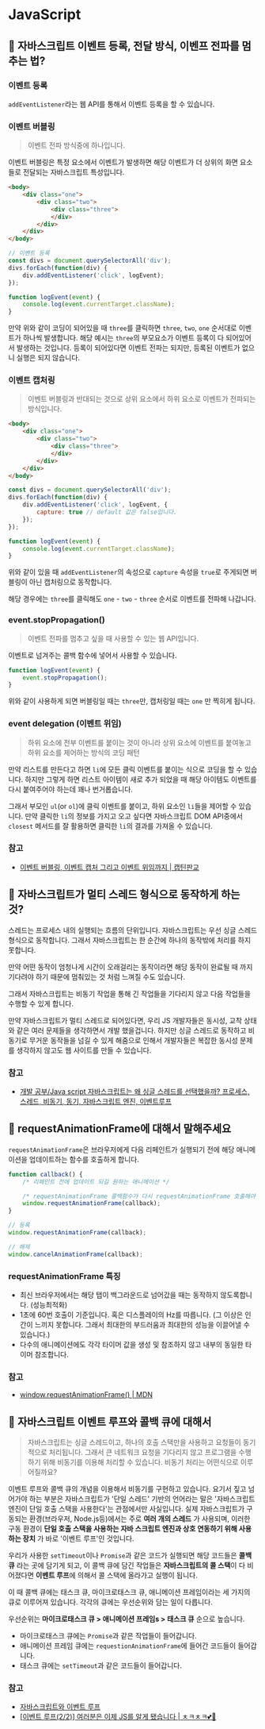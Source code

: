 # JavaScript

## 🤔 자바스크립트 이벤트 등록, 전달 방식, 이벤프 전파를 멈추는 법?

### 이벤트 등록

`addEventListener`라는 웹 API를 통해서 이벤트 등록을 할 수 있습니다.

### 이벤트 버블링

> 이벤트 전파 방식중에 하나입니다.

이벤트 버블링은 특정 요소에서 이벤트가 발생하면 해당 이벤트가 더 상위의 화면 요소들로 전달되는 자바스크립트 특성입니다.

```html
<body>
	<div class="one">
		<div class="two">
			<div class="three">
			</div>
		</div>
	</div>
</body>
```

```js
// 이벤트 등록
const divs = document.querySelectorAll('div');
divs.forEach(function(div) {
	div.addEventListener('click', logEvent);
});

function logEvent(event) {
	console.log(event.currentTarget.className);
}
```

만약 위와 같이 코딩이 되어있을 때 `three`를 클릭하면 `three`, `two`, `one` 순서대로 이벤트가 하나씩 발생합니다. 해당 예시는 `three`의 부모요소가 이벤트 등록이 다 되어있어서 발생하는 것입니다. 등록이 되어있다면 이벤트 전파는 되지만, 등록된 이벤트가 없으니 실행은 되지 않습니다.

### 이벤트 캡처링

> 이벤트 버블링과 반대되는 것으로 상위 요소에서 하위 요소로 이벤트가 전파되는 방식입니다.

```html
<body>
	<div class="one">
		<div class="two">
			<div class="three">
			</div>
		</div>
	</div>
</body>
```

```js
const divs = document.querySelectorAll('div');
divs.forEach(function(div) {
	div.addEventListener('click', logEvent, {
		capture: true // default 값은 false입니다.
	});
});

function logEvent(event) {
	console.log(event.currentTarget.className);
}
```

위와 같이 있을 때 `addEventListener`의 속성으로 `capture` 속성을 `true`로 주게되면 버블링이 아닌 캡처링으로 동작합니다.

해당 경우에는 `three`를 클릭해도 `one` - `two` - `three` 순서로 이벤트를 전파해 나갑니다.

### event.stopPropagation()

> 이벤트 전파를 멈추고 싶을 때 사용할 수 있는 웹 API입니다.

이벤트로 넘겨주는 콜백 함수에 넣어서 사용할 수 있습니다.

```js
function logEvent(event) {
	event.stopPropagation();
}
```

위와 같이 사용하게 되면 버블링일 때는 `three`만, 캡처링일 때는 `one` 만 찍히게 됩니다.

### event delegation (이벤트 위임)

> 하위 요소에 전부 이벤트를 붙이는 것이 아니라 상위 요소에 이벤트를 붙여놓고 하위 요소를 제어하는 방식의 코딩 패턴

만약 리스트를 만든다고 하면 `li`에 모든 클릭 이벤트를 붙이는 식으로 코딩을 할 수 있습니다. 하지만 그렇게 하면 리스트 아이템이 새로 추가 되었을 때 해당 아이템도 이벤트를 다시 붙여주어야 하는데 꽤나 번거롭습니다.

그래서 부모인 `ul`(or `ol`)에 클릭 이벤트를 붙이고, 하위 요소인 `li`들을 제어할 수 있습니다. 만약 클릭한 `li`의 정보를 가지고 오고 싶다면 자바스크립트 DOM API중에서 `closest` 메서드를 잘 활용하면 클릭한 `li`의 결과를 가져올 수 있습니다.

### 참고

- [이벤트 버블링, 이벤트 캡처 그리고 이벤트 위임까지 | 캡틴판교](https://joshua1988.github.io/web-development/javascript/event-propagation-delegation/)

## 🤔 자바스크립트가 멀티 스레드 형식으로 동작하게 하는 것?

스레드는 프로세스 내의 실행되는 흐름의 단위입니다.
자바스크립트는 우선 싱글 스레드 형식으로 동작합니다.
그래서 자바스크립트는 한 순간에 하나의 동작밖에 처리를 하지 못합니다.

만약 어떤 동작이 엄청나게 시간이 오래걸리는 동작이라면 해당 동작이 완료될 때 까지 기다려야 하기 때문에 멈춰있는 것 처럼 느껴질 수도 있습니다.

그래서 자바스크립트는 비동기 작업을 통해 긴 작업들을 기다리지 않고 다음 작업들을 수행할 수 있게 합니다.

만약 자바스크립트가 멀티 스레드로 되어있다면, 우리 JS 개발자들은 동시성, 교착 상태와 같은 여러 문제들을 생각하면서 개발 했을겁니다. 하지만 싱글 스레드로 동작하고 비동기로 무거운 동작들을 넘길 수 있게 해줌으로 인해서 개발자들은 복잡한 동시성 문제를 생각하지 않고도 웹 사이트를 만들 수 있습니다.

### 참고

- [개발 공부/Java script
자바스크립트는 왜 싱글 스레드를 선택했을까? 프로세스, 스레드, 비동기, 동기, 자바스크립트 엔진, 이벤트루프](https://miracleground.tistory.com/entry/%EC%9E%90%EB%B0%94%EC%8A%A4%ED%81%AC%EB%A6%BD%ED%8A%B8%EB%8A%94-%EC%99%9C-%EC%8B%B1%EA%B8%80-%EC%8A%A4%EB%A0%88%EB%93%9C%EB%A5%BC-%EC%84%A0%ED%83%9D%ED%96%88%EC%9D%84%EA%B9%8C-%ED%94%84%EB%A1%9C%EC%84%B8%EC%8A%A4-%EC%8A%A4%EB%A0%88%EB%93%9C-%EB%B9%84%EB%8F%99%EA%B8%B0-%EB%8F%99%EA%B8%B0-%EC%9E%90%EB%B0%94%EC%8A%A4%ED%81%AC%EB%A6%BD%ED%8A%B8-%EC%97%94%EC%A7%84-%EC%9D%B4%EB%B2%A4%ED%8A%B8%EB%A3%A8%ED%94%84)

## 🤔 requestAnimationFrame에 대해서 말해주세요

`requestAnimationFrame`은 브라우저에게 다음 리페인트가 실행되기 전에 해당 애니메이션을 업데이트하는 함수를 호출하게 합니다.

```js
function callback() {
	/* 리페인트 전에 업데이트 되길 원하는 애니메이션 */

	/* requestAnimationFrame 콜백함수가 다시 requestAnimationFrame 호출해야 합니다. */
	window.requestAnimationFrame(callback);
}

// 등록
window.requestAnimationFrame(callback);

// 해제
window.cancelAnimationFrame(callback);
```

### requestAnimationFrame 특징

- 최신 브라우저에서는 해당 탭이 백그라운드로 넘어갔을 때는 동작하지 않도록합니다. (성능최적화)
- 1초에 60번 호출이 기준입니다. 혹은 디스플레이의 Hz를 따릅니다. (그 이상은 인간이 느끼지 못합니다. 그래서 최대한의 부드러움과 최대한의 성능을 이끌어낼 수 있습니다.)
- 다수의 애니메이션에도 각각 타이머 값을 생성 및 참조하지 않고 내부의 동일한 타이머 참조합니다.

### 참고

- [window.requestAnimationFrame() | MDN](https://developer.mozilla.org/ko/docs/Web/API/Window/requestAnimationFrame)


## 🤔 자바스크립트 이벤트 루프와 콜백 큐에 대해서

> 자바스크립트는 싱글 스레드이고, 하나의 호출 스택만을 사용하고 요청들이 동기적으로 처리됩니다. 그래서 큰 네트워크 요청을 기다리지 않고 프로그램을 수행하기 위해 비동기를 이용해 처리할 수 있습니다. 비동기 처리는 어떤식으로 이루어질까요?

이벤트 루프와 콜백 큐의 개념을 이용해서 비동기를 구현하고 있습니다. 요기서 짚고 넘어가야 하는 부분은 자바스크립트가 '단일 스레드' 기반의 언어라는 말은 '자바스크립트 엔진이 단일 호출 스택을 사용한다'는 관점에서만 사실입니다. 실제 자바스크립트가 구동되는 환경(브라우저, Node.js등)에서는 주로 **여러 개의 스레드** 가 사용되며, 이러한 구동 환경이 **단일 호출 스택을 사용하는 자바 스크립트 엔진과 상호 연동하기 위해 사용하는 장치** 가 바로 '이벤트 루프'인 것입니다.

우리가 사용한 `setTimeout`이나 `Promise`과 같은 코드가 실행되면 해당 코드들은 **콜백 큐** 라는 곳에 담기게 되고, 이 콜백 큐에 담긴 작업들은 **자바스크립트의 콜 스택**이 다 비어졌다면 **이벤트 루프**에 의해서 콜 스택에 올라가고 실행이 됩니다.

이 때 콜백 큐에는 태스크 큐, 마이크로태스크 큐, 애니메이션 프레임이라는 세 가지의 큐로 이루어져 있습니다. 각각의 큐에는 우선순위와 담는 일이 다릅니다.

우선순위는 **마이크로태스크 큐 > 애니메이션 프레임s > 태스크 큐** 순으로 높습니다.

- 마이크로태스크 큐에는 `Promise`과 같은 작업들이 들어갑니다.
- 애니메이션 프레임 큐에는 `requestionAnimationFrame`에 들어간 코드들이 들어갑니다.
- 태스크 큐에는 `setTimeout`과 같은 코드들이 들어갑니다.

### 참고

- [자바스크립트와 이벤트 루프](https://meetup.toast.com/posts/89)
- [[이벤트 루프(2/2)] 여러분은 이제 JS를 알게 됐습니다 | ㅊㅋㅊㅋ💕🎉](https://www.youtube.com/watch?v=S1bVARd2OSE)
